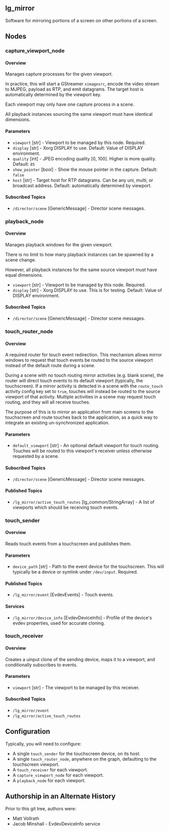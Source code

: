 lg\_mirror
----------

Software for mirroring portions of a screen on other portions of a screen.

## Nodes

### capture\_viewport\_node

#### Overview

Manages capture processes for the given viewport.

In practice, this will start a GStreamer `ximagesrc`, encode the video stream to MJPEG, payload as RTP, and emit datagrams. The target host is automatically determined by the viewport key.

Each viewport may only have one capture process in a scene.

All playback instances sourcing the same viewport must have identical dimensions.

#### Parameters

* `viewport` [str] - Viewport to be managed by this node. Required.
* `display` [str] - Xorg DISPLAY to use. Default: Value of DISPLAY environment.
* `quality` [int] - JPEG encoding quality [0, 100]. Higher is more quality. Default: `85`
* `show_pointer` [bool] - Show the mouse pointer in the capture. Default: `false`
* `host` [str] - Target host for RTP datagrams. Can be any uni, multi, or broadcast address. Default: automatically determined by viewport.

#### Subscribed Topics

* `/director/scene` [GenericMessage] - Director scene messages.

### playback\_node

#### Overview

Manages playback windows for the given viewport.

There is no limit to how many playback instances can be spawned by a scene change.

However, all playback instances for the same source viewport must have equal dimensions.

* `viewport` [str] - Viewport to be managed by this node. Required.
* `display` [str] - Xorg DISPLAY to use. This is for testing. Default: Value of DISPLAY environment.

#### Subscribed Topics

* `/director/scene` [GenericMessage] - Director scene messages.

### touch\_router\_node

#### Overview

A required router for touch event redirection. This mechanism allows mirror windows to request that touch events be routed to the source viewport instead of the default route during a scene.

During a scene with no touch routing mirror activities (e.g. blank scene), the router will direct touch events to its default viewport (typically, the touchscreen). If a mirror activity is detected in a scene with the `route_touch` activity config key set to `true`, touches will instead be routed to the source viewport of that activity. Multiple activities in a scene may request touch routing, and they will all receive touches.

The purpose of this is to mirror an application from main screens to the touchscreen and route touches back to the application, as a quick way to integrate an existing un-synchronized application.

#### Parameters

* `default_viewport` [str] - An optional default viewport for touch routing. Touches will be routed to this viewport's receiver unless otherwise requested by a scene.

#### Subscribed Topics

* `/director/scene` [GenericMessage] - Director scene messages.

#### Published Topics

* `/lg_mirror/active_touch_routes` [lg\_common/StringArray] - A list of viewports which should be receiving touch events.

### touch\_sender

#### Overview

Reads touch events from a touchscreen and publishes them.

#### Parameters

* `device_path` [str] - Path to the event device for the touchscreen. This will typically be a device or symlink under `/dev/input`. Required.

#### Published Topics

* `/lg_mirror/event` [EvdevEvents] - Touch events.

#### Services

* `/lg_mirror/device_info` [EvdevDeviceInfo] - Profile of the device's evdev properties, used for accurate cloning.

### touch\_receiver

#### Overview

Creates a uinput clone of the sending device, maps it to a viewport, and conditionally subscribes to events.

#### Parameters

* `viewport` [str] - The viewport to be managed by this receiver.

#### Subscribed Topics

* `/lg_mirror/event`
* `/lg_mirror/active_touch_routes`

## Configuration

Typically, you will need to configure:

* A single `touch_sender` for the touchscreen device, on its host.
* A single `touch_router_node`, anywhere on the graph, defaulting to the touchscreen viewport.
* A `touch_receiver` for each viewport.
* A `capture_viewport_node` for each viewport.
* A `playback_node` for each viewport.

## Authorship in an Alternate History

Prior to this git tree, authors were:

* Matt Vollrath
* Jacob Minshall - EvdevDeviceInfo service
